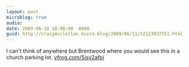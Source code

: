 ```yaml
---
layout: post
microblog: true
audio: 
date: 2009-06-10 18:00:00 -0600
guid: http://craigmcclellan.micro.blog/2009/06/11/t2123037551.html
---
```

I can't think of anywhere but Brentwood where you would see this in a church parking lot.  [yfrog.com/5isv2afpj](http://yfrog.com/5isv2afpj)
